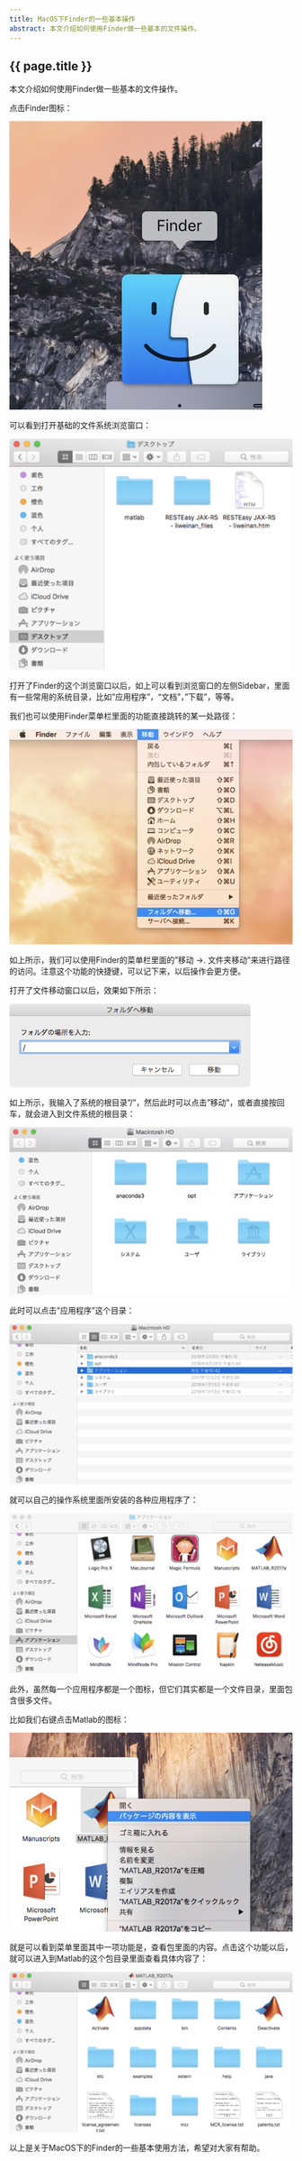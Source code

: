 ```yaml
---
title: MacOS下Finder的一些基本操作
abstract: 本文介绍如何使用Finder做一些基本的文件操作。
---
```


## {{ page.title }}

本文介绍如何使用Finder做一些基本的文件操作。

点击Finder图标：

![](https://raw.githubusercontent.com/liweinan/blogpicbackup/master/data/UlyssesScreenSnapz001.5dce80908b674a50b178dfdc75c16059.png)

可以看到打开基础的文件系统浏览窗口：

![](https://raw.githubusercontent.com/liweinan/blogpicbackup/master/data/FinderScreenSnapz002.7e6a6853e18b4d12903b9e4d994dd3ab.png)

打开了Finder的这个浏览窗口以后，如上可以看到浏览窗口的左侧Sidebar，里面有一些常用的系统目录，比如”应用程序”，“文档”，”下载”，等等。

我们也可以使用Finder菜单栏里面的功能直接跳转的某一处路径：

![](https://raw.githubusercontent.com/liweinan/blogpicbackup/master/data/FinderScreenSnapz003.00fbbf5c7fdb40af99df3cdb84daaa37.png)

如上所示，我们可以使用Finder的菜单栏里面的”移动 ->. 文件夹移动”来进行路径的访问。注意这个功能的快捷键，可以记下来，以后操作会更方便。

打开了文件移动窗口以后，效果如下所示：

![](https://raw.githubusercontent.com/liweinan/blogpicbackup/master/data/FinderScreenSnapz004.3fd67eadbf624cbb82511b3965ad447c.png)

如上所示，我输入了系统的根目录”/”，然后此时可以点击”移动”，或者直接按回车，就会进入到文件系统的根目录：

![](https://raw.githubusercontent.com/liweinan/blogpicbackup/master/data/FinderScreenSnapz005.2d5f3af40f2a41bb8f7d4a28be59b7f6.png)

此时可以点击”应用程序”这个目录：

![](https://raw.githubusercontent.com/liweinan/blogpicbackup/master/data/FinderScreenSnapz006.3201a5ebc86d4852b22d89c84c0203a5.png)

就可以自己的操作系统里面所安装的各种应用程序了：

![](https://raw.githubusercontent.com/liweinan/blogpicbackup/master/data/UlyssesScreenSnapz002.104ccebd381a4ba9aac249160c483866.png)

此外，虽然每一个应用程序都是一个图标，但它们其实都是一个文件目录，里面包含很多文件。

比如我们右键点击Matlab的图标：

![](https://raw.githubusercontent.com/liweinan/blogpicbackup/master/data/FinderScreenSnapz007.748ddc9b519146ca8211d7a3ff0bd881.png)

就是可以看到菜单里面其中一项功能是，查看包里面的内容。点击这个功能以后，就可以进入到Matlab的这个包目录里面查看具体内容了：

![](https://raw.githubusercontent.com/liweinan/blogpicbackup/master/data/FinderScreenSnapz008.81ab5cdc30404d75a5208e67d52b3576.png)

以上是关于MacOS下的Finder的一些基本使用方法，希望对大家有帮助。


